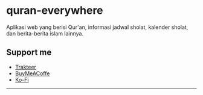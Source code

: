 # quran-everywhere

Aplikasi web yang berisi Qur'an, informasi jadwal sholat, kalender sholat, dan berita-berita islam lainnya.

## Support me

- [Trakteer](https://trakteer.id/lrmn)
- [BuyMeACoffe](https://www.buymeacoffee.com/lrmn)
- [Ko-Fi](https://ko-fi.com/lrmn7)

---


